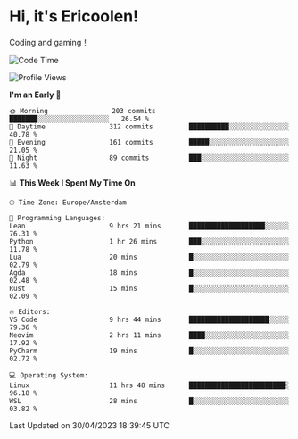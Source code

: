 # Hi, it's Ericoolen!
Coding and gaming！

<!--START_SECTION:waka-->
![Code Time](http://img.shields.io/badge/Code%20Time-763%20hrs%2056%20mins-blue)

![Profile Views](http://img.shields.io/badge/Profile%20Views-0-blue)

**I'm an Early 🐤** 

```text
🌞 Morning                203 commits         ███████░░░░░░░░░░░░░░░░░░   26.54 % 
🌆 Daytime                312 commits         ██████████░░░░░░░░░░░░░░░   40.78 % 
🌃 Evening                161 commits         █████░░░░░░░░░░░░░░░░░░░░   21.05 % 
🌙 Night                  89 commits          ███░░░░░░░░░░░░░░░░░░░░░░   11.63 % 
```


📊 **This Week I Spent My Time On** 

```text
🕑︎ Time Zone: Europe/Amsterdam

💬 Programming Languages: 
Lean                     9 hrs 21 mins       ███████████████████░░░░░░   76.31 % 
Python                   1 hr 26 mins        ███░░░░░░░░░░░░░░░░░░░░░░   11.78 % 
Lua                      20 mins             █░░░░░░░░░░░░░░░░░░░░░░░░   02.79 % 
Agda                     18 mins             █░░░░░░░░░░░░░░░░░░░░░░░░   02.48 % 
Rust                     15 mins             █░░░░░░░░░░░░░░░░░░░░░░░░   02.09 % 

🔥 Editors: 
VS Code                  9 hrs 44 mins       ████████████████████░░░░░   79.36 % 
Neovim                   2 hrs 11 mins       ████░░░░░░░░░░░░░░░░░░░░░   17.92 % 
PyCharm                  19 mins             █░░░░░░░░░░░░░░░░░░░░░░░░   02.72 % 

💻 Operating System: 
Linux                    11 hrs 48 mins      ████████████████████████░   96.18 % 
WSL                      28 mins             █░░░░░░░░░░░░░░░░░░░░░░░░   03.82 % 
```


 Last Updated on 30/04/2023 18:39:45 UTC
<!--END_SECTION:waka-->

